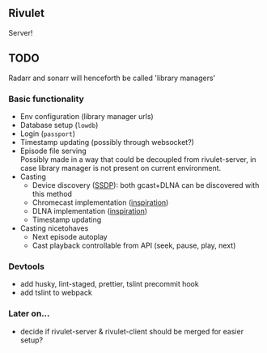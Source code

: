 ## Rivulet
Server!

## TODO
Radarr and sonarr will henceforth be called 'library managers'

### Basic functionality
- Env configuration (library manager urls)
- Database setup (`lowdb`)
- Login (`passport`)
- Timestamp updating (possibly through websocket?)
- Episode file serving   
    Possibly made in a way that could be decoupled from rivulet-server, in case library manager is not present on current environment.
- Casting
    - Device discovery ([SSDP](https://www.npmjs.com/package/node-ssdp)): both gcast+DLNA can be discovered with this method
    - Chromecast implementation ([inspiration](https://github.com/xat/castnow))
    - DLNA implementation ([inspiration](https://github.com/xat/dlnacast))
    - Timestamp updating
- Casting nicetohaves
    - Next episode autoplay
    - Cast playback controllable from API (seek, pause, play, next)


### Devtools
- add husky, lint-staged, prettier, tslint precommit hook
- add tslint to webpack

### Later on...
- decide if rivulet-server & rivulet-client should be merged for easier setup?